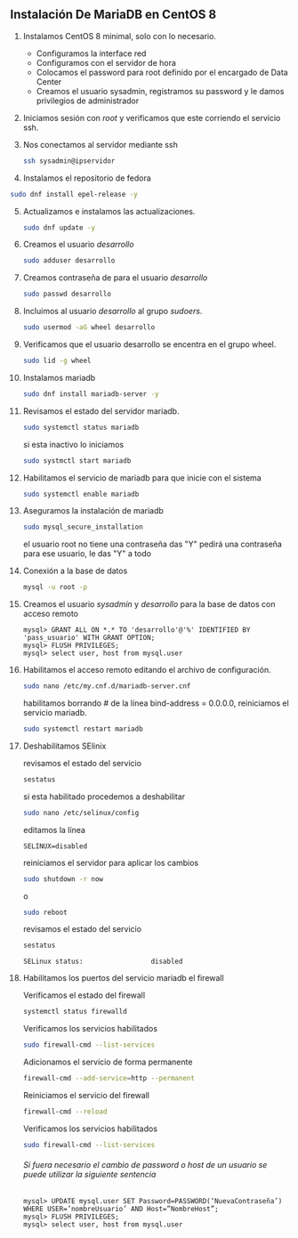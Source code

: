 ## Instalación De MariaDB en CentOS 8

1. Instalamos CentOS 8 minimal, solo con lo necesario.
   * Configuramos la interface red 
   * Configuramos con el servidor de hora
   * Colocamos  el password para root definido por el encargado de Data Center
   * Creamos el usuario sysadmin, registramos su password y le damos privilegios de administrador

2. Iniciamos sesión con *root* y verificamos que este corriendo el servicio ssh.

3. Nos conectamos al servidor mediante ssh

   ```bash
   ssh sysadmin@ipservidor
   ```

4.  Instalamos el repositorio de fedora

   ```bash
   sudo dnf install epel-release -y
   ```

5. Actualizamos e instalamos las actualizaciones.

   ```bash
   sudo dnf update -y
   ```

6. Creamos el usuario *desarrollo*

   ```bash
   sudo adduser desarrollo
   ```

7. Creamos contraseña de para el usuario *desarrollo*

   ```bash
   sudo passwd desarrollo
   ```

8. Incluimos al usuario *desarrollo* al grupo *sudoers*.

   ```bash
   sudo usermod -aG wheel desarrollo
   ```

9. Verificamos que el usuario desarrollo se encentra en el grupo wheel.

   ```bash
   sudo lid -g wheel
   ```

10. Instalamos mariadb

    ```bash
    sudo dnf install mariadb-server -y
    ```

11. Revisamos el estado del servidor mariadb.

    ```bash
    sudo systemctl status mariadb
    ```

    si esta inactivo lo iniciamos

    ```bash
    sudo systmctl start mariadb
    ```

12. Habilitamos el servicio de mariadb para que inicie con el sistema

    ```bash
    sudo systemctl enable mariadb
    ```

13. Aseguramos la instalación de mariadb

    ```bash
    sudo mysql_secure_installation
    ```

    el usuario root no tiene una contraseña das "Y" pedirá una contraseña para ese usuario, le das "Y" a todo  

14. Conexión a la base de datos

    ```bash
    mysql -u root -p
    ```

15. Creamos el usuario *sysadmin* y *desarrollo* para la base de datos con acceso remoto

    ```mysql
    mysql> GRANT ALL ON *.* TO 'desarrollo'@'%' IDENTIFIED BY 'pass_usuario' WITH GRANT OPTION;
    mysql> FLUSH PRIVILEGES;
    mysql> select user, host from mysql.user
    ```

16. Habilitamos el acceso remoto editando el archivo de configuración.

    ```bash
    sudo nano /etc/my.cnf.d/mariadb-server.cnf
    ```

    habilitamos borrando # de la línea bind-address = 0.0.0.0, reiniciamos el servicio mariadb.

    ```bash
    sudo systemctl restart mariadb
    ```

17. Deshabilitamos SElinix

    revisamos el estado del servicio

    ```bash
    sestatus
    ```

    si esta habilitado procedemos a deshabilitar

    ```bash
    sudo nano /etc/selinux/config
    ```

    editamos la línea

    ```
    SELINUX=disabled
    ```

    reiniciamos el servidor para aplicar los cambios

    ```bash
    sudo shutdown -r now
    ```

    o

    ```bash
    sudo reboot
    ```

    revisamos el estado del servicio

    ```bash
    sestatus
    ```

    ```output
    SELinux status:                 disabled
    ```

18. Habilitamos los puertos del servicio mariadb el firewall

    Verificamos el estado del firewall

    ```bash
    systemctl status firewalld
    ```

    Verificamos los servicios habilitados

    ```bash
    sudo firewall-cmd --list-services
    ```

    Adicionamos el servicio de forma permanente

    ```bash
    firewall-cmd --add-service=http --permanent
    ```

    Reiniciamos el servicio del firewall

    ```bash
    firewall-cmd --reload
    ```

    Verificamos los servicios habilitados

    ```bash
    sudo firewall-cmd --list-services
    ```

    ###### Si fuera necesario el cambio de password o host de un usuario se puede utilizar la siguiente sentencia

    ```mysql
    mysql> UPDATE mysql.user SET Password=PASSWORD(‘NuevaContraseña’) WHERE USER=’nombreUsuario’ AND Host=”NombreHost”;
    mysql> FLUSH PRIVILEGES;
    mysql> select user, host from mysql.user
    ```